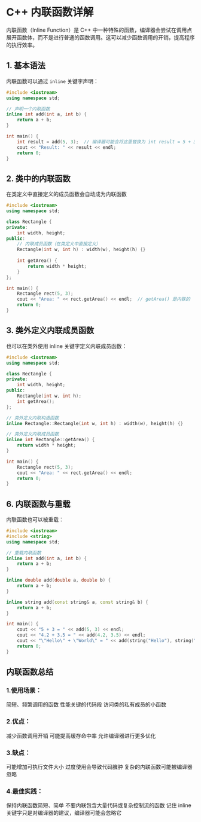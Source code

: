 # C++ 内联函数详解

内联函数（Inline Function）是 C++ 中一种特殊的函数，编译器会尝试在调用点展开函数体，而不是进行普通的函数调用。这可以减少函数调用的开销，提高程序的执行效率。

## 1. 基本语法

内联函数可以通过 `inline` 关键字声明：

```cpp
#include <iostream>
using namespace std;

// 声明一个内联函数
inline int add(int a, int b) {
    return a + b;
}

int main() {
    int result = add(5, 3);  // 编译器可能会将这里替换为 int result = 5 + 3;
    cout << "Result: " << result << endl;
    return 0;
}
```

## 2. 类中的内联函数

在类定义中直接定义的成员函数会自动成为内联函数

```cpp
#include <iostream>
using namespace std;

class Rectangle {
private:
    int width, height;
public:
    // 内联成员函数（在类定义中直接定义）
    Rectangle(int w, int h) : width(w), height(h) {}
    
    int getArea() {
        return width * height;
    }
};

int main() {
    Rectangle rect(5, 3);
    cout << "Area: " << rect.getArea() << endl;  // getArea() 是内联的
    return 0;
}
```

## 3. 类外定义内联成员函数

也可以在类外使用 inline 关键字定义内联成员函数：

```cpp
#include <iostream>
using namespace std;

class Rectangle {
private:
    int width, height;
public:
    Rectangle(int w, int h);
    int getArea();
};

// 类外定义内联构造函数
inline Rectangle::Rectangle(int w, int h) : width(w), height(h) {}

// 类外定义内联成员函数
inline int Rectangle::getArea() {
    return width * height;
}

int main() {
    Rectangle rect(5, 3);
    cout << "Area: " << rect.getArea() << endl;
    return 0;
}

```

## 6. 内联函数与重载

内联函数也可以被重载：

```cpp
#include <iostream>
#include <string>
using namespace std;

// 重载内联函数
inline int add(int a, int b) {
    return a + b;
}

inline double add(double a, double b) {
    return a + b;
}

inline string add(const string& a, const string& b) {
    return a + b;
}

int main() {
    cout << "5 + 3 = " << add(5, 3) << endl;
    cout << "4.2 + 3.5 = " << add(4.2, 3.5) << endl;
    cout << "\"Hello\" + \"World\" = " << add(string("Hello"), string("World")) << endl;
    return 0;
}
```

## 内联函数总结

### 1.使用场景：

简短、频繁调用的函数
性能关键的代码段
访问类的私有成员的小函数

### 2.优点：

减少函数调用开销
可能提高缓存命中率
允许编译器进行更多优化

### 3.缺点：

可能增加可执行文件大小
过度使用会导致代码臃肿
复杂的内联函数可能被编译器忽略

### 4.最佳实践：

保持内联函数简短、简单
不要内联包含大量代码或复杂控制流的函数
记住 inline 关键字只是对编译器的建议，编译器可能会忽略它